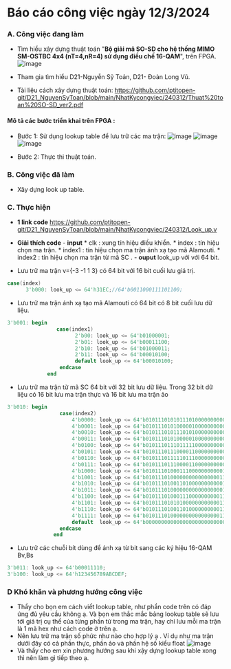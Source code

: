 # Báo cáo công việc ngày 12/3/2024
### A. Công việc đang làm
- Tìm hiểu xây dựng thuật toán "**Bộ giải mã  SO-SD cho hệ thống MIMO SM-OSTBC 4x4 (nT=4,nR=4) sử dụng điều chế 16-QAM**", trên FPGA.
![image](https://github.com/ptitopen-git/D21_NguyenSyToan/assets/128148954/1e311e82-1f1a-4e3f-85d0-975ba0acb94e)

- Tham gia tìm hiểu D21-Nguyễn Sỹ Toản, D21- Đoàn Long Vũ.
- Tài liệu cách xây dựng thuật toán:
https://github.com/ptitopen-git/D21_NguyenSyToan/blob/main/NhatKycongviec/240312/Thuat%20toan%20SO-SD_ver2.pdf
#### Mô tả các bước triển khai trên FPGA :
- Bước 1: Sử dụng lookup table để lưu trữ các ma trận:
![image](https://github.com/ptitopen-git/D21_NguyenSyToan/assets/128148954/7ef22b8e-8f04-40de-b3f4-fc5eb669cf1c)
![image](https://github.com/ptitopen-git/D21_NguyenSyToan/assets/128148954/665753d8-fd44-4b43-81ad-e60f7d9a62c3)
![image](https://github.com/ptitopen-git/D21_NguyenSyToan/assets/128148954/5476749e-d9d6-487e-8e6e-1bdb75640dc2)

- Bước 2: Thực thi thuật toán.
 ### B. Công việc đã làm 
- Xây dựng look up table.
### C. Thực hiện
- **1 link code**
    https://github.com/ptitopen-git/D21_NguyenSyToan/blob/main/NhatKycongviec/240312/Look_up.v
- **Giải thích code** 
      - **input** 
               * clk : xung tín hiệu điều khiển.
               * index :  tín hiệu chọn ma trận.
               * index1 : tín hiệu chọn ma trận ánh xạ tạo mã Alamouti. 
               * index2 : tín hiệu chọn ma trận từ mã SC . 
       - **ouput** look_up với với 64 bit.
  
- Lưu trữ ma trận v={-3 -1 1 3} có 64 bit với 16 bit cuối lưu giá trị.
```verilog
case(index)
      3'b000: look_up <= 64'h31EC;//64'b0011000111101100;
```
 - Lưu trữ ma trận ánh xạ tạo mã Alamouti có 64 bit có 8 bit cuối lưu dữ liệu.
 ``` verilog
3'b001: begin 
                 case(index1)
                       2'b00: look_up <= 64'b01000001;
                       2'b01: look_up <= 64'b00011100;
                       2'b10: look_up <= 64'b01000011;
                       2'b11: look_up <= 64'b00010100;
                       default look_up <= 64'b00010100;
                  endcase
              end
```
- Lưu trữ ma trận từ mã SC 64 bit với 32 bit lưu dữ liệu. Trong 32 bit dữ liệu có 16 bit lưu ma trận thực và 16 bit lưu ma trận ảo
```verilog
3'b010: begin 
                 case(index2)
                     4'b0000: look_up <= 64'b01011101010111010000000000000000;
                     4'b0001: look_up <= 64'b01011101010000010000000000010100;
                     4'b0010: look_up <= 64'b01011101011101010000000000000000;
                     4'b0011: look_up <= 64'b01011101010000010000000000111100;
                     4'b0100: look_up <= 64'b01011101110111110000000000000000;
                     4'b0101: look_up <= 64'b01011101110000110000000000010100;
                     4'b0110: look_up <= 64'b01011101111101110000000000000000;
                     4'b0111: look_up <= 64'b01011101110000110000000000111100;
                     4'b1000: look_up <= 64'b01011101000111000000000001000001;
                     4'b1001: look_up <= 64'b01011101000000000000000011111111;
                     4'b1010: look_up <= 64'b01011101001101000000000001000001;
                     4'b1011: look_up <= 64'b01011101000000000000000001111101;
                     4'b1100: look_up <= 64'b01011101000111000000000011000011;
                     4'b1101: look_up <= 64'b01011101010100000000000011010111;
                     4'b1110: look_up <= 64'b01011101001101000000000011000011;
                     4'b1111: look_up <= 64'b01011101000000000000000011111111;
                     default  look_up <= 64'b00000000000000000000000000000000;
                 endcase
               end
```
- Lưu trữ các chuỗi bít dùng để ánh xạ từ bit sang các ký hiệu 16-QAM Bv,Bs
```verilog
3'b011: look_up <= 64'b00011110; 
3'b100: look_up <= 64'h123456789ABCDEF;
```
### D Khó khăn và phương hướng công việc
- Thầy cho bọn em cách viết lookup table, như phần code trên có đáp ứng đủ yêu cầu không ạ.  Và bọn em thắc mắc bảng lookup table  sẽ lưu tới giá trị cụ thể của từng phần tử trong ma trận, hay chỉ lưu mỗi ma trận là 1 mã hex như cách code ở trên ạ.
- Nên lưu trữ ma trận số phức như nào cho hợp lý ạ . Ví dụ như ma trận dưới đây có cả phần thực, phần ảo và phần hệ số kiểu float
![image](https://github.com/ptitopen-git/D21_NguyenSyToan/assets/125733848/f0749853-2ee2-48be-be66-f940eee340d5)
- Và thầy cho em xin phương hướng sau khi xậy dựng lookup table xong thì nên làm gì tiếp theo ạ.
